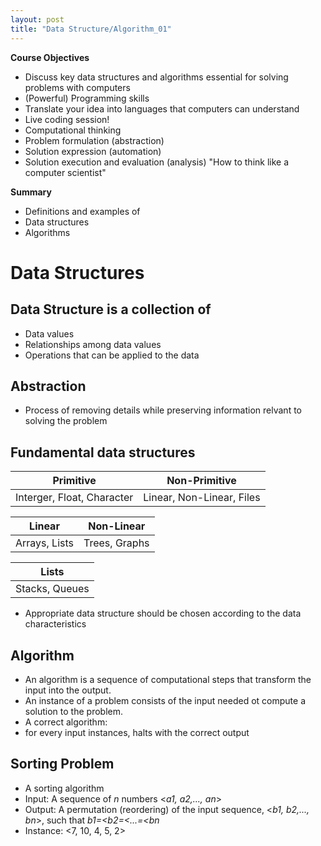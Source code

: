 ```yaml
---
layout: post
title: "Data Structure/Algorithm_01"
---
```

**Course Objectives**
- Discuss key data structures and algorithms essential for solving problems with computers
- (Powerful) Programming skills
 - Translate your idea into languages that computers can understand
 - Live coding session!
- Computational thinking
 - Problem formulation (abstraction)
 - Solution expression (automation)
 - Solution execution and evaluation (analysis)
"How to think like a computer scientist"

**Summary**
- Definitions and examples of 
 - Data structures
 - Algorithms

# **Data Structures**
## Data Structure is a collection of 
- Data values
- Relationships among data values
- Operations that can be applied to the data
## Abstraction
- Process of removing details while preserving information relvant to solving the problem
## Fundamental data structures
| Primitive | Non-Primitive |
|--------------------|---------------------------|
| Interger, Float, Character | Linear, Non-Linear, Files |

| Linear  | Non-Linear|
|-------------|-------------|
|Arrays, Lists | Trees, Graphs|

|Lists| 
|--------------|
|Stacks, Queues|

- Appropriate data structure should be chosen according to the data characteristics
## Algorithm
- An algorithm is a sequence of computational steps that transform the input into the output.
- An instance of a problem consists of the input needed ot compute a solution to the problem.
 - A correct algorithm:
 - for every input instances, halts with the correct output
## Sorting Problem
- A sorting algorithm
 - Input: A sequence of _n_ numbers <_a1, a2,..., an_>
 - Output: A permutation (reordering) of the input sequence,
<_b1, b2,..., bn_>, such that _b1=<b2=<...=<bn_
 - Instance: <7, 10, 4, 5, 2>
